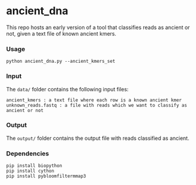 # ancient_dna

This repo hosts an early version of a tool that classifies reads as ancient or not, given a text file of known ancient kmers. 



### Usage

    python ancient_dna.py --ancient_kmers_set


### Input

The `data/` folder contains the following input files:

```
ancient_kmers : a text file where each row is a known ancient kmer
unknown_reads.fastq : a file with reads which we want to classify as ancient or not
```    

### Output 

The `output/` folder contains the output file with reads classified as ancient. 



### Dependencies
```
pip install biopython
pip install cython
pip install pybloomfiltermmap3
```

    

